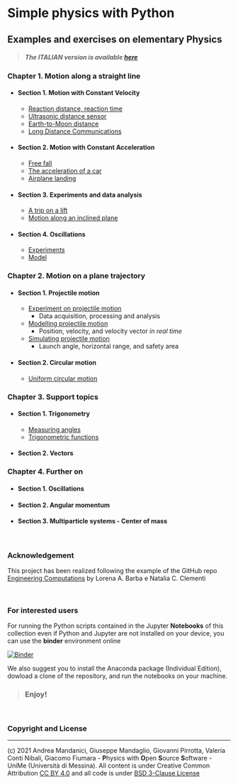 # Simple physics with Python
    
## Examples and exercises on elementary Physics

> ##### The ITALIAN version is available [here](https://github.com/POSS-UniMe/simple-physics-with-Python-ITA)

### Chapter 1. Motion along a straight line
* #### Section 1. Motion with Constant Velocity
     * [Reaction distance, reaction time](https://nbviewer.org/github/POSS-UniMe/simple-physics-with-Python/blob/main/Chapter01/Section01/1-1-1-ReactionDistance.ipynb)
     * [Ultrasonic distance sensor](https://nbviewer.org/github/POSS-UniMe/simple-physics-with-Python/blob/main/Chapter01/Section01/1-1-2-DistanceSensor.ipynb)
     * [Earth-to-Moon distance](https://nbviewer.org/github/POSS-UniMe/simple-physics-with-Python/blob/main/Chapter01/Section01/1-1-3-EarthToMoonDistance.ipynb)
     * [Long Distance Communications](https://nbviewer.org/github/POSS-UniMe/simple-physics-with-Python/blob/main/Chapter01/Section01/1-1-4-LongDistanceCommunications.ipynb)
* #### Section 2. Motion with Constant Acceleration
    * [Free fall](https://nbviewer.org/github/POSS-UniMe/simple-physics-with-Python/blob/main/Chapter01/Section02/1-2-1-FreeFall.ipynb)
    * [The acceleration of a car](https://nbviewer.org/github/POSS-UniMe/simple-physics-with-Python/blob/main/Chapter01/Section02/1-2-2-CarAcceleration.ipynb)
    * [Airplane landing](https://nbviewer.org/github/POSS-UniMe/simple-physics-with-Python/blob/main/Chapter01/Section02/1-2-3-AirplaneLanding.ipynb)
* #### Section 3. Experiments and data analysis
    * [A trip on a lift](https://nbviewer.org/github/POSS-UniMe/simple-physics-with-Python/blob/main/Chapter01/Section03/1-3-1-TripOnALift.ipynb)
    * [Motion along an inclined plane](https://nbviewer.org/github/POSS-UniMe/simple-physics-with-Python/blob/main/Chapter01/Section03/1-3-2-InclinedPlane.ipynb)
* #### Section 4. Oscillations
    * [Experiments](https://nbviewer.org/github/POSS-UniMe/simple-physics-with-Python/blob/main/Chapter01/Section04/1-4-1-OscillationsExp.ipynb)
    * [Model](https://nbviewer.org/github/POSS-UniMe/simple-physics-with-Python/blob/main/Chapter01/Section04/1-4-2-OscillationsModel.ipynb)
### Chapter 2. Motion on a plane trajectory
* #### Section 1. Projectile motion
    * [Experiment on projectile motion](https://nbviewer.org/github/POSS-UniMe/simple-physics-with-Python/blob/main/Chapter02/Section01/2-1-1-ProjectileMotionExperiment.ipynb)
        * Data acquisition, processing and analysis
    * [Modelling projectile motion](https://nbviewer.org/github/POSS-UniMe/simple-physics-with-Python/blob/main/Chapter02/Section01/2-1-2-ProjectileMotionModel.ipynb)
        * Position, velocity, and velocity vector *in real time*
    * [Simulating projectile motion](https://nbviewer.org/github/POSS-UniMe/simple-physics-with-Python/blob/main/Chapter02/Section01/2-1-3-ProjectileMotionSimulation.ipynb)
        * Launch angle, horizontal range, and safety area 
* #### Section 2. Circular motion
    * [Uniform circular motion](https://nbviewer.org/github/POSS-UniMe/simple-physics-with-Python/blob/main/Chapter02/Section02/2-2-1-UniformCircularMotion.ipynb)
### Chapter 3. Support topics
* #### Section 1. Trigonometry
    * [Measuring angles](https://nbviewer.org/github/POSS-UniMe/simple-physics-with-Python/blob/main/Chapter03/Section01/3-1-1-Trigonometry.ipynb)
    * [Trigonometric functions](https://nbviewer.org/github/POSS-UniMe/simple-physics-with-Python/blob/main/Chapter03/Section01/3-1-2-TrigonometricFunctions.ipynb)
* #### Section 2. Vectors
### Chapter 4. Further on
* #### Section 1. Oscillations
* #### Section 2. Angular momentum
* #### Section 3. Multiparticle systems - Center of mass

&nbsp;

### Acknowledgement
This project has been realized following the example of the GitHub repo [Engineering Computations](https://github.com/engineersCode/EngComp)
by Lorena A. Barba e Natalia C. Clementi

&nbsp;


### For interested users

For running the Python scripts contained in the Jupyter **Notebooks** of this collection even if Python and Jupyter are not installed on your device, you can use the **binder** environment online

[![Binder](https://mybinder.org/badge_logo.svg)](https://mybinder.org/v2/gh/POSS-UniMe/simple-physics-with-Python/HEAD)

We also suggest you to install the Anaconda package (Individual Edition), dowload a clone of the repository, and run the notebooks on your machine. 

> ###      Enjoy!

&nbsp;

### Copyright and License
--------------------------
(c) 2021 Andrea Mandanici, Giuseppe Mandaglio, Giovanni Pirrotta, Valeria Conti Nibali, Giacomo Fiumara - **P**hysics with **O**pen **S**ource **S**oftware - UniMe (Università di Messina). All content is under Creative Common Attribution  <a rel="license" href="https://creativecommons.org/licenses/by/4.0">CC BY 4.0<a/> 
 and all code is under [BSD 3-Clause License](https://opensource.org/licenses/BSD-3-Clause)

